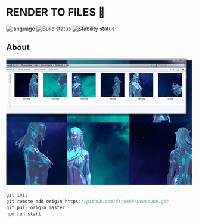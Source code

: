# RENDER TO FILES :floppy_disk: # 

![language](https://img.shields.io/badge/code-es6-green.svg) 
![Build status](https://img.shields.io/badge/build-passing-green.svg) 
![Stability status](https://img.shields.io/badge/stability-stable-green.svg) 


About
------------   
  
  
![pic](https://github.com/fire888/wowecube/blob/master/assets/preview.png)

```javascript
git init
git remote add origin https://github.com/fire888/wowecube.git
git pull origin master
npm run start
```
